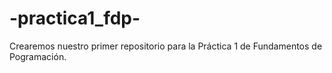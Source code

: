 # -practica1_fdp-
Crearemos nuestro primer repositorio para la Práctica 1 de Fundamentos de Pogramación.
